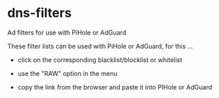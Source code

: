 # dns-filters
Ad filters for use with PiHole or AdGuard

These filter lists can be used with PiHole or AdGuard, for this ...
* click on the corresponding blacklist/blocklist or whitelist
* use the "RAW" option in the menu

* copy the link from the browser and paste it into PIHole or AdGuard
